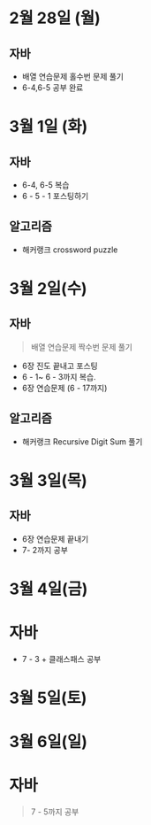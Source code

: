 # 2월 28일 (월)
## 자바  
- 배열 연습문제 홀수번 문제 풀기
- 6-4,6-5 공부 완료

# 3월 1일 (화)
## 자바
- 6-4, 6-5 복습
- 6 - 5 - 1 포스팅하기  
## 알고리즘  
- 해커랭크 crossword puzzle  

# 3월 2일(수)  
## 자바 
> 배열 연습문제 짝수번 문제 풀기  
- 6장 진도 끝내고 포스팅  
- 6 - 1~ 6 - 3까지 복습.  
- 6장 연습문제 (6 - 17까지)

## 알고리즘
- 해커랭크 Recursive Digit Sum 풀기

# 3월 3일(목)

## 자바
- 6장 연습문제 끝내기  
- 7- 2까지 공부

# 3월 4일(금)
# 자바
- 7 - 3 + 클래스패스 공부

# 3월 5일(토)
# 3월 6일(일)
# 자바
> 7 - 5까지 공부
